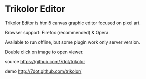 Trikolor Editor
============================

Trikolor Editor is html5 canvas graphic editor focused on pixel art.

Browser support: Firefox (recommended) & Opera.

Available to run offline, but some plugin work only server version.

Double click on image to open viewer.

source https://github.com/7dot/trikolor

demo http://7dot.github.com/trikolor/
